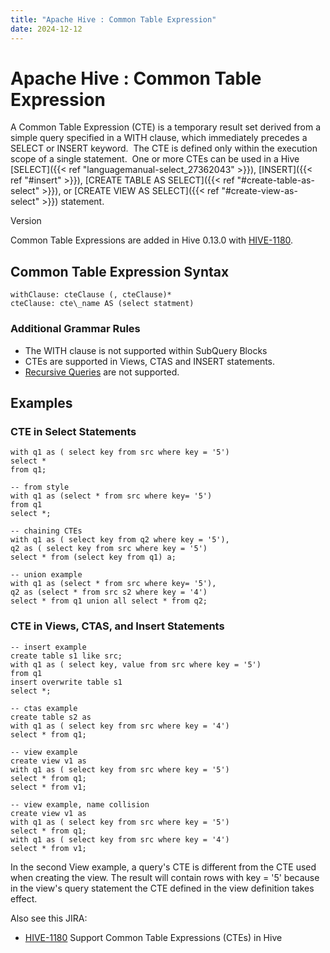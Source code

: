```yaml
---
title: "Apache Hive : Common Table Expression"
date: 2024-12-12
---
```










# Apache Hive : Common Table Expression






A Common Table Expression (CTE) is a temporary result set derived from a simple query specified in a WITH clause, which immediately precedes a SELECT or INSERT keyword.  The CTE is defined only within the execution scope of a single statement.  One or more CTEs can be used in a Hive [SELECT]({{< ref "languagemanual-select_27362043" >}}), [INSERT]({{< ref "#insert" >}}), [CREATE TABLE AS SELECT]({{< ref "#create-table-as-select" >}}), or [CREATE VIEW AS SELECT]({{< ref "#create-view-as-select" >}}) statement.

Version

Common Table Expressions are added in Hive 0.13.0 with [HIVE-1180](https://issues.apache.org/jira/browse/HIVE-1180).

## Common Table Expression Syntax



```
withClause: cteClause (, cteClause)*
cteClause: cte\_name AS (select statment)
```

### Additional Grammar Rules

* The WITH clause is not supported within SubQuery Blocks
* CTEs are supported in Views, CTAS and INSERT statements.
* [Recursive Queries](http://wiki.postgresql.org/wiki/CTEReadme#Parsing_recursive_queries) are not supported.

## Examples

### CTE in Select Statements



```
with q1 as ( select key from src where key = '5')
select *
from q1;

-- from style
with q1 as (select * from src where key= '5')
from q1
select *;
 
-- chaining CTEs
with q1 as ( select key from q2 where key = '5'),
q2 as ( select key from src where key = '5')
select * from (select key from q1) a;
 
-- union example
with q1 as (select * from src where key= '5'),
q2 as (select * from src s2 where key = '4')
select * from q1 union all select * from q2;
```

### CTE in Views, CTAS, and Insert Statements



```
-- insert example
create table s1 like src;
with q1 as ( select key, value from src where key = '5')
from q1
insert overwrite table s1
select *;

-- ctas example
create table s2 as
with q1 as ( select key from src where key = '4')
select * from q1;

-- view example
create view v1 as
with q1 as ( select key from src where key = '5')
select * from q1;
select * from v1;
 
-- view example, name collision
create view v1 as
with q1 as ( select key from src where key = '5')
select * from q1;
with q1 as ( select key from src where key = '4')
select * from v1;
```

In the second View example, a query's CTE is different from the CTE used when creating the view. The result will contain rows with key = '5' because in the view's query statement the CTE defined in the view definition takes effect.

Also see this JIRA:

* [HIVE-1180](https://issues.apache.org/jira/browse/HIVE-1180) Support Common Table Expressions (CTEs) in Hive



 

 

